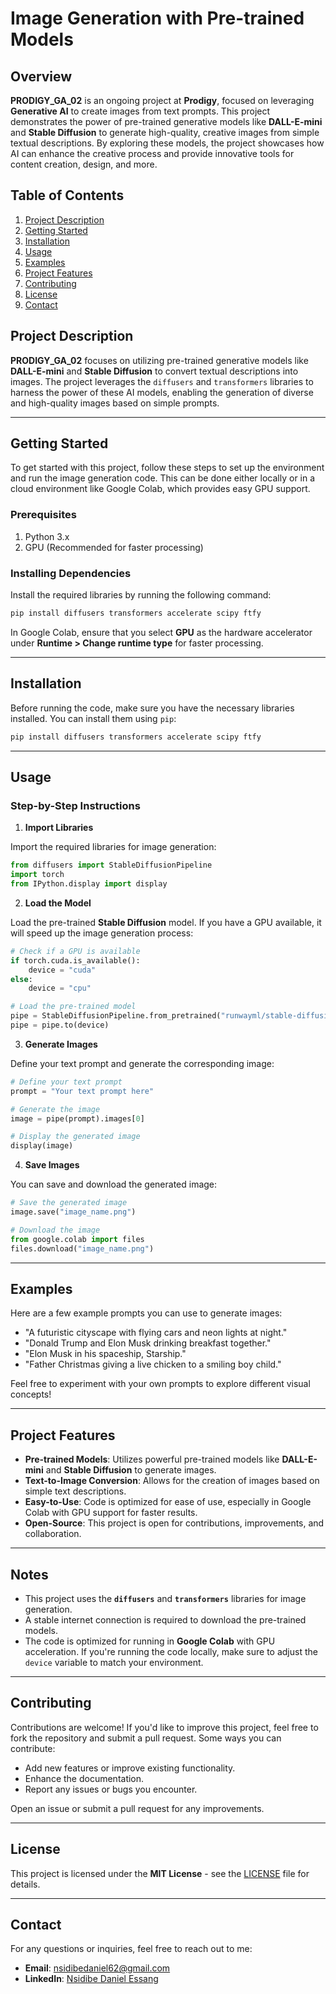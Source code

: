 # Image Generation with Pre-trained Models

## Overview

**PRODIGY_GA_02** is an ongoing project at **Prodigy**, focused on leveraging **Generative AI** to create images from text prompts. This project demonstrates the power of pre-trained generative models like **DALL-E-mini** and **Stable Diffusion** to generate high-quality, creative images from simple textual descriptions. By exploring these models, the project showcases how AI can enhance the creative process and provide innovative tools for content creation, design, and more.

## Table of Contents

1. [Project Description](#project-description)
2. [Getting Started](#getting-started)
3. [Installation](#installation)
4. [Usage](#usage)
5. [Examples](#examples)
6. [Project Features](#project-features)
7. [Contributing](#contributing)
8. [License](#license)
9. [Contact](#contact)

## Project Description

**PRODIGY_GA_02** focuses on utilizing pre-trained generative models like **DALL-E-mini** and **Stable Diffusion** to convert textual descriptions into images. The project leverages the `diffusers` and `transformers` libraries to harness the power of these AI models, enabling the generation of diverse and high-quality images based on simple prompts.

---

## Getting Started

To get started with this project, follow these steps to set up the environment and run the image generation code. This can be done either locally or in a cloud environment like Google Colab, which provides easy GPU support.

### Prerequisites

1. Python 3.x
2. GPU (Recommended for faster processing)

### Installing Dependencies

Install the required libraries by running the following command:

```bash
pip install diffusers transformers accelerate scipy ftfy
```

In Google Colab, ensure that you select **GPU** as the hardware accelerator under **Runtime > Change runtime type** for faster processing.

---

## Installation

Before running the code, make sure you have the necessary libraries installed. You can install them using `pip`:

```bash
pip install diffusers transformers accelerate scipy ftfy
```

---

## Usage

### Step-by-Step Instructions

1. **Import Libraries**

Import the required libraries for image generation:

```python
from diffusers import StableDiffusionPipeline
import torch
from IPython.display import display
```

2. **Load the Model**

Load the pre-trained **Stable Diffusion** model. If you have a GPU available, it will speed up the image generation process:

```python
# Check if a GPU is available
if torch.cuda.is_available():
    device = "cuda"
else:
    device = "cpu"

# Load the pre-trained model
pipe = StableDiffusionPipeline.from_pretrained("runwayml/stable-diffusion-v1-5")
pipe = pipe.to(device)
```

3. **Generate Images**

Define your text prompt and generate the corresponding image:

```python
# Define your text prompt
prompt = "Your text prompt here"

# Generate the image
image = pipe(prompt).images[0]

# Display the generated image
display(image)
```

4. **Save Images**

You can save and download the generated image:

```python
# Save the generated image
image.save("image_name.png")

# Download the image
from google.colab import files
files.download("image_name.png")
```

---

## Examples

Here are a few example prompts you can use to generate images:

- "A futuristic cityscape with flying cars and neon lights at night."
- "Donald Trump and Elon Musk drinking breakfast together."
- "Elon Musk in his spaceship, Starship."
- "Father Christmas giving a live chicken to a smiling boy child."

Feel free to experiment with your own prompts to explore different visual concepts!

---

## Project Features

- **Pre-trained Models**: Utilizes powerful pre-trained models like **DALL-E-mini** and **Stable Diffusion** to generate images.
- **Text-to-Image Conversion**: Allows for the creation of images based on simple text descriptions.
- **Easy-to-Use**: Code is optimized for ease of use, especially in Google Colab with GPU support for faster results.
- **Open-Source**: This project is open for contributions, improvements, and collaboration.

---

## Notes

- This project uses the **`diffusers`** and **`transformers`** libraries for image generation.
- A stable internet connection is required to download the pre-trained models.
- The code is optimized for running in **Google Colab** with GPU acceleration. If you're running the code locally, make sure to adjust the `device` variable to match your environment.

---

## Contributing

Contributions are welcome! If you'd like to improve this project, feel free to fork the repository and submit a pull request. Some ways you can contribute:

- Add new features or improve existing functionality.
- Enhance the documentation.
- Report any issues or bugs you encounter.

Open an issue or submit a pull request for any improvements.

---

## License

This project is licensed under the **MIT License** - see the [LICENSE](LICENSE) file for details.

---

## Contact

For any questions or inquiries, feel free to reach out to me:

- **Email**: [nsidibedaniel62@gmail.com](mailto:nsidibedaniel62@gmail.com)
- **LinkedIn**: [Nsidibe Daniel Essang](https://www.linkedin.com/in/nsidibe-essang-142778204/)
